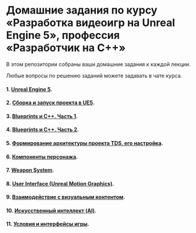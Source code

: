 # Домашние задания по курсу «Разработка видеоигр на Unreal Engine 5», профессия «Разработчик на С++»

В этом репозитории собраны ваши домашние задания к каждой лекции. 

Любые вопросы по решению заданий можете задавать в чате курса.

#### 1. [Unreal Engine 5](01).
#### 2. [Сборка и запуск проекта в UE5](02).
#### 3. [Blueprints и С++. Часть 1](03).
#### 4. [Blueprints и С++. Часть 2](04).
#### 5. [Формирование архитектуры проекта TDS, его настройка](05).
#### 6. [Компоненты персонажа](06).
#### 7. [Weapon System](07).
#### 8. [User Interface (Unreal Motion Graphics)](08).
#### 9. [Взаимодействие с визуальным контентом](09).
#### 10. [Искусственный интеллект (AI)](10).
#### 11. [Условия и интерфейсы игры](11).
